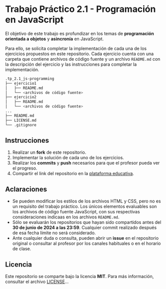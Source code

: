 # Trabajo Práctico 2.1 - Programación en JavaScript

El objetivo de este trabajo es profundizar en los temas de **programación orientada a objetos** y **asincronía** en JavaScript.

Para ello, se solicita completar la implementación de cada una de los ejercicios propuestos en este repositorio. Cada ejercicio cuenta con una carpeta que contiene archivos de código fuente y un archivo `README.md` con la descripción del ejercicio y las instrucciones para completar la implementación.

```bash
.tp_2.1_js-programming
├── ejercicio1
│   ├── README.md
│   └── <archivos de código fuente>
├── ejercicio2
│   ├── README.md
│   └── <archivos de código fuente>
...
├── README.md
├── LICENSE.md
└── .gitignore
```

## Instrucciones

1. Realizar un **fork** de este repositorio.
2. Implementar la solución de cada uno de los ejercicios.
3. Realizar los **commits** y **push** necesarios para que el profesor pueda ver el progreso.
4. Compartir el link del repositorio en la [plataforma educativa](https://plataforma.academiacimneiber.com/).

## Aclaraciones

- Se pueden modificar los estilos de los archivos HTML y CSS, pero no es un requisito del trabajo práctico. Los únicos elementos evaluables son los archivos de código fuente JavaScript, con sus respectivas consideraciones indicaas en los archivos `README.md`.
- Sólo se evaluarán los repositorios que hayan sido compartidos antes del **30 de junio de 2024 a las 23:59**. Cualquier commit realizado después de esa fecha límite no será considerado.
- Ante cualquier duda o consulta, pueden abrir un **issue** en el repositorio original o consultar al profesor por los canales habituales o en el horario de clase.

## Licencia

Este repositorio se comparte bajo la licencia **MIT**. Para más información, consultar el archivo [LICENSE](/LICENSE)...